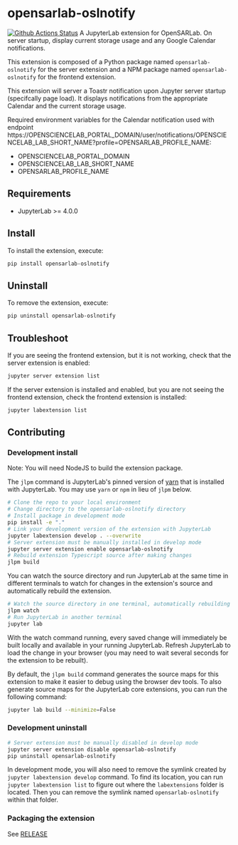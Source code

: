 # opensarlab-oslnotify

[![Github Actions Status](https://github.com/ASFOpenSARlab/opensarlab-extensions/blob/main/README.md/workflows/Build/badge.svg)](https://github.com/ASFOpenSARlab/opensarlab-extensions/blob/main/README.md/actions/workflows/build.yml)
A JupyterLab extension for OpenSARLab. On server startup, display current storage usage and any Google Calendar notifications.

This extension is composed of a Python package named `opensarlab-oslnotify`
for the server extension and a NPM package named `opensarlab-oslnotify`
for the frontend extension.

This extension will server a Toastr notification upon Jupyter server startup (specifcally page load). It displays notifications from the appropriate Calendar and the current storage usage.

Required environment variables for the Calendar notification used with endpoint https://OPENSCIENCELAB_PORTAL_DOMAIN/user/notifications/OPENSCIENCELAB_LAB_SHORT_NAME?profile=OPENSARLAB_PROFILE_NAME:

- OPENSCIENCELAB_PORTAL_DOMAIN
- OPENSCIENCELAB_LAB_SHORT_NAME
- OPENSARLAB_PROFILE_NAME

## Requirements

- JupyterLab >= 4.0.0

## Install

To install the extension, execute:

```bash
pip install opensarlab-oslnotify
```

## Uninstall

To remove the extension, execute:

```bash
pip uninstall opensarlab-oslnotify
```

## Troubleshoot

If you are seeing the frontend extension, but it is not working, check
that the server extension is enabled:

```bash
jupyter server extension list
```

If the server extension is installed and enabled, but you are not seeing
the frontend extension, check the frontend extension is installed:

```bash
jupyter labextension list
```

## Contributing

### Development install

Note: You will need NodeJS to build the extension package.

The `jlpm` command is JupyterLab's pinned version of
[yarn](https://yarnpkg.com/) that is installed with JupyterLab. You may use
`yarn` or `npm` in lieu of `jlpm` below.

```bash
# Clone the repo to your local environment
# Change directory to the opensarlab-oslnotify directory
# Install package in development mode
pip install -e "."
# Link your development version of the extension with JupyterLab
jupyter labextension develop . --overwrite
# Server extension must be manually installed in develop mode
jupyter server extension enable opensarlab-oslnotify
# Rebuild extension Typescript source after making changes
jlpm build
```

You can watch the source directory and run JupyterLab at the same time in different terminals to watch for changes in the extension's source and automatically rebuild the extension.

```bash
# Watch the source directory in one terminal, automatically rebuilding when needed
jlpm watch
# Run JupyterLab in another terminal
jupyter lab
```

With the watch command running, every saved change will immediately be built locally and available in your running JupyterLab. Refresh JupyterLab to load the change in your browser (you may need to wait several seconds for the extension to be rebuilt).

By default, the `jlpm build` command generates the source maps for this extension to make it easier to debug using the browser dev tools. To also generate source maps for the JupyterLab core extensions, you can run the following command:

```bash
jupyter lab build --minimize=False
```

### Development uninstall

```bash
# Server extension must be manually disabled in develop mode
jupyter server extension disable opensarlab-oslnotify
pip uninstall opensarlab-oslnotify
```

In development mode, you will also need to remove the symlink created by `jupyter labextension develop`
command. To find its location, you can run `jupyter labextension list` to figure out where the `labextensions`
folder is located. Then you can remove the symlink named `opensarlab-oslnotify` within that folder.

### Packaging the extension

See [RELEASE](RELEASE.md)
